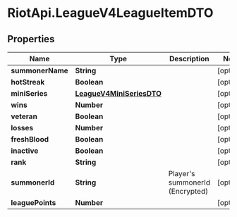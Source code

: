 # RiotApi.LeagueV4LeagueItemDTO

## Properties
Name | Type | Description | Notes
------------ | ------------- | ------------- | -------------
**summonerName** | **String** |  | [optional] 
**hotStreak** | **Boolean** |  | [optional] 
**miniSeries** | [**LeagueV4MiniSeriesDTO**](LeagueV4MiniSeriesDTO.md) |  | [optional] 
**wins** | **Number** |  | [optional] 
**veteran** | **Boolean** |  | [optional] 
**losses** | **Number** |  | [optional] 
**freshBlood** | **Boolean** |  | [optional] 
**inactive** | **Boolean** |  | [optional] 
**rank** | **String** |  | [optional] 
**summonerId** | **String** | Player&#39;s summonerId (Encrypted) | [optional] 
**leaguePoints** | **Number** |  | [optional] 


